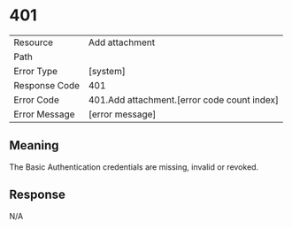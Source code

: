 # 401

|                                       |                                                 |
| ------------------------------------- | ----------------------------------------------- |
| Resource                              | Add attachment                                         |
| Path                                  |                                            |
| Error Type                            | [system]                                       |
| Response Code                         | 401                                              |
| Error Code                            | 401.Add attachment.[error code count index]                                     |
| Error Message                         | [error message] |

## Meaning
The Basic Authentication credentials are missing, invalid or revoked.

## Response


N/A

